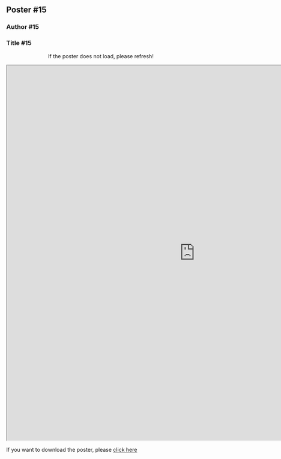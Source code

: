 ## Poster #15
### Author #15
### Title #15

<center>
  <p>If the poster does not load, please refresh!</p>
 </center>

<head>
  <!-- <iframe src="/CSW21/Poster/a0poster.pdf" width="1000" height="1000" type="application/pdf"></iframe> -->
<iframe src="https://docs.google.com/gview?embedded=true&url=https://docs-dibris.github.io/CSW21/Poster/03_Razeen.pdf" width="1000" height="1000" type="application/pdf"></iframe>

  <p>If you want to download the poster, please <a href="/CSW21/Poster/03_Razeen.pdf" download="/CSW21/Poster/=3_Razeen.pdf">click here</a> </p>  
  
  
<script src="https://utteranc.es/client.js" 
repo="docs-dibris/CSW21" 
issue-term="poster03" 
theme="github-light" 
crossorigin="anonymous" 
async>
</script>

</head>
